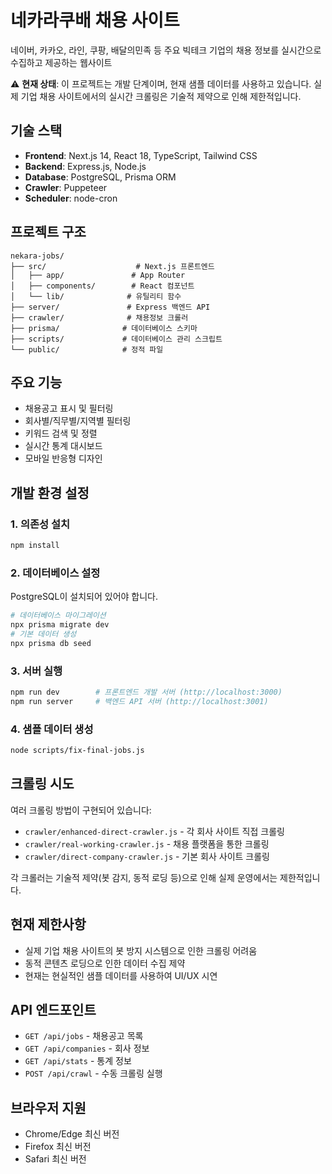 # 네카라쿠배 채용 사이트

네이버, 카카오, 라인, 쿠팡, 배달의민족 등 주요 빅테크 기업의 채용 정보를 실시간으로 수집하고 제공하는 웹사이트

⚠️ **현재 상태**: 이 프로젝트는 개발 단계이며, 현재 샘플 데이터를 사용하고 있습니다. 실제 기업 채용 사이트에서의 실시간 크롤링은 기술적 제약으로 인해 제한적입니다.

## 기술 스택

- **Frontend**: Next.js 14, React 18, TypeScript, Tailwind CSS
- **Backend**: Express.js, Node.js
- **Database**: PostgreSQL, Prisma ORM
- **Crawler**: Puppeteer
- **Scheduler**: node-cron

## 프로젝트 구조

```
nekara-jobs/
├── src/                    # Next.js 프론트엔드
│   ├── app/               # App Router
│   ├── components/        # React 컴포넌트
│   └── lib/              # 유틸리티 함수
├── server/               # Express 백엔드 API
├── crawler/              # 채용정보 크롤러
├── prisma/              # 데이터베이스 스키마
├── scripts/             # 데이터베이스 관리 스크립트
└── public/              # 정적 파일
```

## 주요 기능

- 채용공고 표시 및 필터링
- 회사별/직무별/지역별 필터링
- 키워드 검색 및 정렬
- 실시간 통계 대시보드
- 모바일 반응형 디자인

## 개발 환경 설정

### 1. 의존성 설치
```bash
npm install
```

### 2. 데이터베이스 설정
PostgreSQL이 설치되어 있어야 합니다.
```bash
# 데이터베이스 마이그레이션
npx prisma migrate dev
# 기본 데이터 생성
npx prisma db seed
```

### 3. 서버 실행
```bash
npm run dev        # 프론트엔드 개발 서버 (http://localhost:3000)
npm run server     # 백엔드 API 서버 (http://localhost:3001)
```

### 4. 샘플 데이터 생성
```bash
node scripts/fix-final-jobs.js
```

## 크롤링 시도

여러 크롤링 방법이 구현되어 있습니다:
- `crawler/enhanced-direct-crawler.js` - 각 회사 사이트 직접 크롤링
- `crawler/real-working-crawler.js` - 채용 플랫폼을 통한 크롤링
- `crawler/direct-company-crawler.js` - 기본 회사 사이트 크롤링

각 크롤러는 기술적 제약(봇 감지, 동적 로딩 등)으로 인해 실제 운영에서는 제한적입니다.

## 현재 제한사항

- 실제 기업 채용 사이트의 봇 방지 시스템으로 인한 크롤링 어려움
- 동적 콘텐츠 로딩으로 인한 데이터 수집 제약
- 현재는 현실적인 샘플 데이터를 사용하여 UI/UX 시연

## API 엔드포인트

- `GET /api/jobs` - 채용공고 목록
- `GET /api/companies` - 회사 정보
- `GET /api/stats` - 통계 정보
- `POST /api/crawl` - 수동 크롤링 실행

## 브라우저 지원

- Chrome/Edge 최신 버전
- Firefox 최신 버전
- Safari 최신 버전